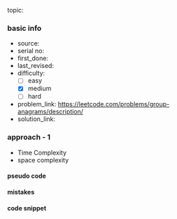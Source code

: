 topic:

### basic info
- source: 
- serial no:
- first_done:
- last_revised:
- difficulty:
	- [ ] easy
	- [x] medium
	- [ ] hard
- problem_link: https://leetcode.com/problems/group-anagrams/description/
- solution_link:

### approach - 1
- Time Complexity
- space complexity

#### pseudo code

#### mistakes

#### code snippet
```python

```